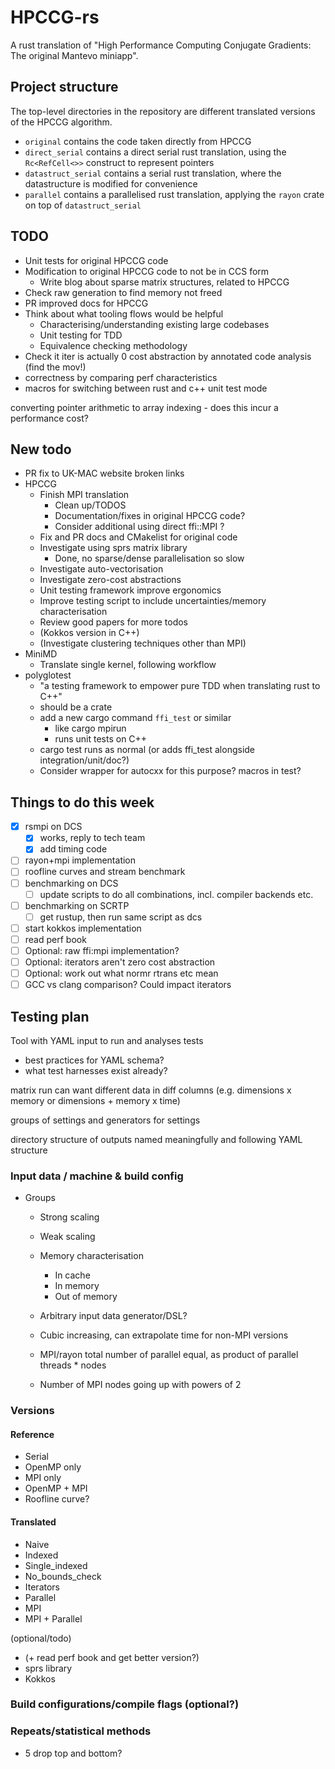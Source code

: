 # HPCCG-rs

A rust translation of "High Performance Computing Conjugate Gradients: The original Mantevo miniapp".

## Project structure

The top-level directories in the repository are different translated versions of the HPCCG algorithm.

- `original` contains the code taken directly from HPCCG
- `direct_serial` contains a direct serial rust translation, using the `Rc<RefCell<>>` construct to represent pointers
- `datastruct_serial` contains a serial rust translation, where the datastructure is modified for convenience
- `parallel` contains a parallelised rust translation, applying the `rayon` crate on top of `datastruct_serial`

## TODO

- Unit tests for original HPCCG code
- Modification to original HPCCG code to not be in CCS form
  - Write blog about sparse matrix structures, related to HPCCG
- Check raw generation to find memory not freed
- PR improved docs for HPCCG
- Think about what tooling flows would be helpful
  - Characterising/understanding existing large codebases
  - Unit testing for TDD
  - Equivalence checking methodology
- Check it iter is actually 0 cost abstraction by annotated code analysis (find the mov!)
- correctness by comparing perf characteristics
- macros for switching between rust and c++ unit test mode

converting pointer arithmetic to array indexing - does this incur a performance cost?

## New todo

- PR fix to UK-MAC website broken links
- HPCCG
  - Finish MPI translation
    - Clean up/TODOS
    - Documentation/fixes in original HPCCG code?
    - Consider additional using direct ffi::MPI ?
  - Fix and PR docs and CMakelist for original code
  - Investigate using sprs matrix library
    - Done, no sparse/dense parallelisation so slow
  - Investigate auto-vectorisation
  - Investigate zero-cost abstractions
  - Unit testing framework improve ergonomics
  - Improve testing script to include uncertainties/memory characterisation
  - Review good papers for more todos
  - (Kokkos version in C++)
  - (Investigate clustering techniques other than MPI)
- MiniMD
  - Translate single kernel, following workflow
- polyglotest
  - "a testing framework to empower pure TDD when translating rust to C++"
  - should be a crate
  - add a new cargo command `ffi_test` or similar
    - like cargo mpirun
    - runs unit tests on C++
  - cargo test runs as normal (or adds ffi_test alongside integration/unit/doc?)
  - Consider wrapper for autocxx for this purpose? macros in test?

## Things to do this week

- [x] rsmpi on DCS
  - [x] works, reply to tech team
  - [x] add timing code
- [ ] rayon+mpi implementation
- [ ] roofline curves and stream benchmark
- [ ] benchmarking on DCS
  - [ ] update scripts to do all combinations, incl. compiler backends etc.
- [ ] benchmarking on SCRTP
  - [ ] get rustup, then run same script as dcs
- [ ] start kokkos implementation
- [ ] read perf book
- [ ] Optional: raw ffi:mpi implementation?
- [ ] Optional: iterators aren't zero cost abstraction
- [ ] Optional: work out what normr rtrans etc mean
- [ ] GCC vs clang comparison? Could impact iterators

## Testing plan

Tool with YAML input to run and analyses tests

- best practices for YAML schema?
- what test harnesses exist already?

matrix run can want different data in diff columns (e.g. dimensions x memory or dimensions + memory x time)

groups of settings and generators for settings

directory structure of outputs named meaningfully and following YAML structure

### Input data / machine & build config

- Groups
  - Strong scaling
  - Weak scaling
  - Memory characterisation
    - In cache
    - In memory
    - Out of memory
  - Arbitrary input data generator/DSL?

  - Cubic increasing, can extrapolate time for non-MPI versions
  - MPI/rayon total number of parallel equal, as product of parallel threads * nodes
  - Number of MPI nodes going up with powers of 2

### Versions

#### Reference

- Serial
- OpenMP only
- MPI only
- OpenMP + MPI
- Roofline curve?

#### Translated

- Naive
- Indexed
- Single_indexed
- No_bounds_check
- Iterators
- Parallel
- MPI
- MPI + Parallel

(optional/todo)

- (+ read perf book and get better version?)
- sprs library
- Kokkos

### Build configurations/compile flags (optional?)

### Repeats/statistical methods

- 5 drop top and bottom?
